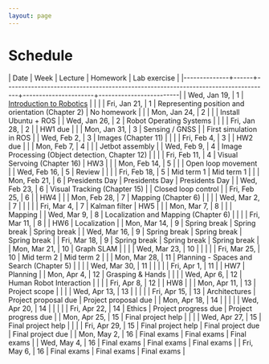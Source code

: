 ```yaml
---
layout: page
---
```

# Schedule

| Date         | Week | Lecture                                                                          | Homework             | Lab exercise            |
|--------------+------+----------------------------------------------------------------------------------+----------------------+-------------------------|
| Wed, Jan 19, |    1 | [Introduction to Robotics]({{site.baseurl}}/slides/01-19-intro-to-robotics.html) |                      |                         |
| Fri, Jan 21, |    1 | Representing position and orientation (Chapter 2)                                | No homework          |                         |
| Mon, Jan 24, |    2 |                                                                                  |                      | Install Ubuntu + ROS    |
| Wed, Jan 26, |    2 | Robot Operating Systems                                                          |                      |                         |
| Fri, Jan 28, |    2 |                                                                                  | HW1 due              |                         |
| Mon, Jan 31, |    3 | Sensing / GNSS                                                                   |                      | First simulation in ROS |
| Wed, Feb 2,  |    3 | Images (Chapter 11)                                                              |                      |                         |
| Fri, Feb 4,  |    3 |                                                                                  | HW2 due              |                         |
| Mon, Feb 7,  |    4 |                                                                                  |                      | Jetbot assembly         |
| Wed, Feb 9,  |    4 | Image Processing (Object detection, Chapter 12)                                  |                      |                         |
| Fri, Feb 11, |    4 | Visual Servoing (Chapter 16)                                                     | HW3                  |                         |
| Mon, Feb 14, |    5 |                                                                                  |                      | Open loop movement      |
| Wed, Feb 16, |    5 | Review                                                                           |                      |                         |
| Fri, Feb 18, |    5 | Mid term 1                                                                       | Mid term 1           |                         |
| Mon, Feb 21, |    6 | Presidents Day                                                                   | Presidents Day       | Presidents Day          |
| Wed, Feb 23, |    6 | Visual Tracking (Chapter 15)                                                     |                      | Closed loop control     |
| Fri, Feb 25, |    6 |                                                                                  | HW4                  |                         |
| Mon, Feb 28, |    7 | Mapping (Chapter 6)                                                              |                      |                         |
| Wed, Mar 2,  |    7 |                                                                                  |                      |                         |
| Fri, Mar 4,  |    7 | Kalman filter                                                                    | HW5                  |                         |
| Mon, Mar 7,  |    8 |                                                                                  |                      | Mapping                 |
| Wed, Mar 9,  |    8 | Localization and Mapping (Chapter 6)                                             |                      |                         |
| Fri, Mar 11, |    8 |                                                                                  | HW6                  | Localization            |
| Mon, Mar 14, |    9 | Spring break                                                                     | Spring break         | Spring break            |
| Wed, Mar 16, |    9 | Spring break                                                                     | Spring break         | Spring break            |
| Fri, Mar 18, |    9 | Spring break                                                                     | Spring break         | Spring break            |
| Mon, Mar 21, |   10 | Graph SLAM                                                                       |                      |                         |
| Wed, Mar 23, |   10 |                                                                                  |                      |                         |
| Fri, Mar 25, |   10 | Mid term 2                                                                       | Mid term 2           |                         |
| Mon, Mar 28, |   11 | Planning - Spaces and Search (Chapter 5)                                         |                      |                         |
| Wed, Mar 30, |   11 |                                                                                  |                      |                         |
| Fri, Apr 1,  |   11 |                                                                                  | HW7                  | Planning                |
| Mon, Apr 4,  |   12 | Grasping & Hands                                                                 |                      |                         |
| Wed, Apr 6,  |   12 | Human Robot Interaction                                                          |                      |                         |
| Fri, Apr 8,  |   12 |                                                                                  | HW8                  |                         |
| Mon, Apr 11, |   13 | Project scope                                                                    |                      |                         |
| Wed, Apr 13, |   13 |                                                                                  |                      |                         |
| Fri, Apr 15, |   13 | Architectures                                                                    | Project proposal due | Project proposal due    |
| Mon, Apr 18, |   14 |                                                                                  |                      |                         |
| Wed, Apr 20, |   14 |                                                                                  |                      |                         |
| Fri, Apr 22, |   14 | Ethics                                                                           | Project progress due | Project progress due    |
| Mon, Apr 25, |   15 | Final project help                                                               |                      |                         |
| Wed, Apr 27, |   15 | Final project help                                                               |                      |                         |
| Fri, Apr 29, |   15 | Final project help                                                               | Final project due    | Final project due       |
| Mon, May 2,  |   16 | Final exams                                                                      | Final exams          | Final exams             |
| Wed, May 4,  |   16 | Final exams                                                                      | Final exams          | Final exams             |
| Fri, May 6,  |   16 | Final exams                                                                      | Final exams          | Final exams             |
